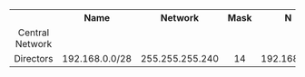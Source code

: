 <table>
  <tr align="center">
    <th>&nbsp;</th>
    <th>Name</th>
    <th>Network</th>
    <th>Mask</th>
    <th>N</th>
    <th>Hostmin</th>
    <th>Hostmax</th>
    <th>Broadcast</th>
  </tr>
  <tr>
    <td align="center"> Central Network </td>
  </tr>
    <td align="left">Directors</td>
    <td align="left">192.168.0.0/28</td>
    <td align="left">255.255.255.240</td>
    <td align="center">14</td>
    <td align="left">192.168.0.1</td>
    <td align="left">192.168.0.14</td>
    <td align="left">192.168.0.15</td>
  </tr>
</table>
<br />